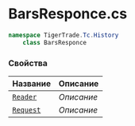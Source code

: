 
# BarsResponce.cs
```csharp
namespace TigerTrade.Tc.History  
    class BarsResponce
```

### Свойства
| Название | Описание |
| --- | --- |
| [`Reader`](./Свойства/Reader.md) | *Описание* |
| [`Request`](./Свойства/Request.md) | *Описание* |
